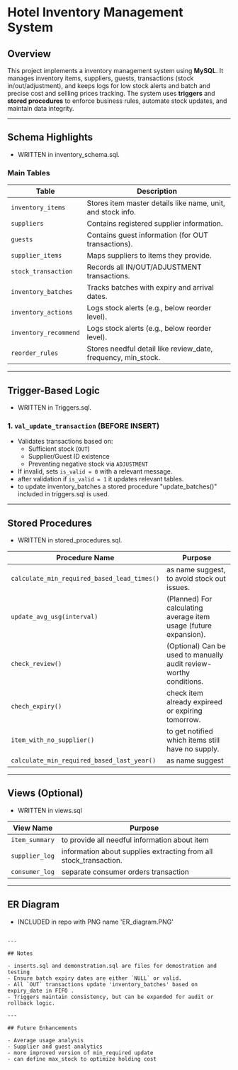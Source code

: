 
# Hotel Inventory Management System

## Overview

This project implements a inventory management system using **MySQL**. It manages inventory items, suppliers, guests, transactions (stock in/out/adjustment), and keeps logs for low stock alerts and batch and precise cost and sellling prices tracking. The system uses **triggers** and **stored procedures** to enforce business rules, automate stock updates, and maintain data integrity.

---

##  Schema Highlights

- WRITTEN in inventory_schema.sql.

### Main Tables

| Table                 | Description                                                    |
|-----------------------|----------------------------------------------------------------|
| `inventory_items`     | Stores item master details like name, unit, and stock info.    |
| `suppliers`           | Contains registered supplier information.                      |
| `guests`              | Contains guest information (for OUT transactions).             |
| `supplier_items`      | Maps suppliers to items they provide.                          |
| `stock_transaction`   | Records all IN/OUT/ADJUSTMENT transactions.                    |
| `inventory_batches`   | Tracks batches with expiry and arrival dates.                  |
| `inventory_actions`   | Logs stock alerts (e.g., below reorder level).                 |
| `inventory_recommend` | Logs stock alerts (e.g., below reorder level).                 |
| `reorder_rules`       | Stores needful detail like review_date, frequency, min_stock.  |

---

## Trigger-Based Logic

- WRITTEN in Triggers.sql.
### 1. `val_update_transaction` (BEFORE INSERT)

- Validates transactions based on:
  - Sufficient stock (`OUT`)
  - Supplier/Guest ID existence
  - Preventing negative stock via `ADJUSTMENT`
- If invalid, sets `is_valid = 0` with a relevant message.
- after validation if `is_valid = 1` it updates relevant tables.
- to update inventory_batches a stored procedure "update_batches()" included in triggers.sql is used. 



---

## Stored Procedures

- WRITTEN in stored_procedures.sql.

| Procedure Name     | Purpose                                                                    |
|--------------------|----------------------------------------------------------------------------|
| `calculate_min_required_based_lead_times()` | as name suggest, to avoid stock out issues.       |
| `update_avg_usg(interval)` | (Planned) For calculating average item usage (future expansion).   |
| `check_review()`   | (Optional) Can be used to manually audit review-worthy conditions.         |
| `chech_expiry()`   | check item already expireed or expiring tomorrow.                          |
| `item_with_no_supplier()` | to get notified which items still have no supply.                   |
| `calculate_min_required_based_last_year()`  | as name suggest                                   |
---

## Views (Optional)
- WRITTEN in views.sql

| View Name          | Purpose                                                              |
|--------------------|----------------------------------------------------------------------|
| `item_summary`     | to provide all needful information about item                        |
| `supplier_log`     | information about supplies extracting from all stock_transaction.    |
| `consumer_log`     | separate consumer orders transaction                                 |
 

---

## ER Diagram

- INCLUDED in repo with PNG name 'ER_diagram.PNG'

```

---

## Notes

- inserts.sql and demonstration.sql are files for demostration and testing
- Ensure batch expiry dates are either `NULL` or valid.
- All `OUT` transactions update 'inventory_batches' based on expiry_date in FIFO .
- Triggers maintain consistency, but can be expanded for audit or rollback logic.

---

## Future Enhancements

- Average usage analysis
- Supplier and guest analytics
- more improved version of min_required update
- can define max_stock to optimize holding cost
